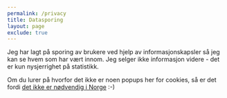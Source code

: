 ```yaml
---
permalink: /privacy
title: Datasporing
layout: page 
exclude: true
---
```


Jeg har lagt på sporing av brukere ved hjelp av informasjonskapsler så jeg kan se hvem som har vært innom.
Jeg selger ikke informasjon videre - det er kun nysjerrighet på statistikk.

Om du lurer på hvorfor det ikke er noen popups her for cookies, så er det fordi [det ikke er nødvendig
i Norge](http://iallenkelhet.no/2016/01/14/cookie-advarselen-ma-doy/) :-)
